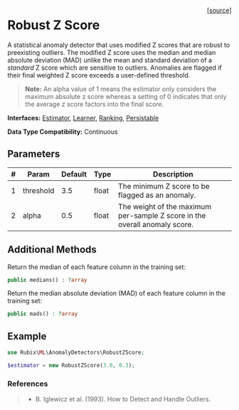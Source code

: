 <span style="float:right;"><a href="https://github.com/RubixML/RubixML/blob/master/src/AnomalyDetectors/RobustZScore.php">[source]</a></span>

# Robust Z Score
A statistical anomaly detector that uses modified Z scores that are robust to preexisting outliers. The modified Z score uses the median and median absolute deviation (MAD) unlike the mean and standard deviation of a *standard* Z score which are sensitive to outliers. Anomalies are flagged if their final weighted Z score exceeds a user-defined threshold.

> **Note:** An alpha value of 1 means the estimator only considers the maximum absolute z score whereas a setting of 0 indicates that only the average z score factors into the final score.

**Interfaces:** [Estimator](../estimator.md), [Learner](../learner.md), [Ranking](../ranking.md), [Persistable](../persistable.md)

**Data Type Compatibility:** Continuous

## Parameters
| # | Param | Default | Type | Description |
|---|---|---|---|---|
| 1 | threshold | 3.5 | float | The minimum Z score to be flagged as an anomaly. |
| 2 | alpha | 0.5 | float | The weight of the maximum per-sample Z score in the overall anomaly score. |

## Additional Methods
Return the median of each feature column in the training set:
```php
public medians() : ?array
```

Return the median absolute deviation (MAD) of each feature column in the training set:
```php
public mads() : ?array
```

## Example
```php
use Rubix\ML\AnomalyDetectors\RobustZScore;

$estimator = new RobustZScore(3.0, 0.3);
```

### References
>- B. Iglewicz et al. (1993). How to Detect and Handle Outliers.